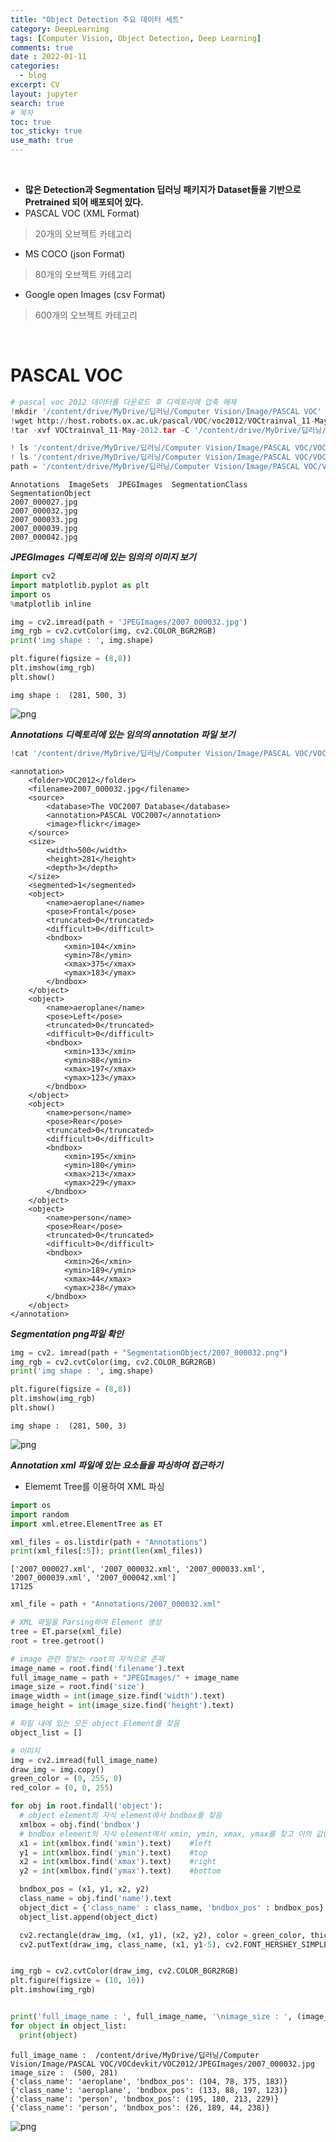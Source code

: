 ```yaml
---
title: "Object Detection 주요 데이터 세트"
category: DeepLearning
tags: [Computer Vision, Object Detection, Deep Learning]
comments: true
date : 2022-01-11
categories: 
  - blog
excerpt: CV
layout: jupyter
search: true
# 목차
toc: true  
toc_sticky: true 
use_math: true
---
```


<br>

 - **많은 Detection과 Segmentation 딥러닝 패키지가 Dataset들을 기반으로 Pretrained 되어 배포되어 있다.**
- PASCAL VOC (XML Format)
> 20개의 오브젝트 카테고리
- MS COCO (json Format)
> 80개의 오브젝트 카테고리
- Google open Images (csv Format)
> 600개의 오브젝트 카테고리

<br>

# PASCAL VOC


```python
# pascal voc 2012 데이터를 다운로드 후 디렉토리에 압축 해제
!mkdir '/content/drive/MyDrive/딥러닝/Computer Vision/Image/PASCAL VOC'
!wget http://host.robots.ox.ac.uk/pascal/VOC/voc2012/VOCtrainval_11-May-2012.tar
!tar -xvf VOCtrainval_11-May-2012.tar -C '/content/drive/MyDrive/딥러닝/Computer Vision/Image/PASCAL VOC'
```


```python
! ls '/content/drive/MyDrive/딥러닝/Computer Vision/Image/PASCAL VOC/VOCdevkit/VOC2012'
! ls '/content/drive/MyDrive/딥러닝/Computer Vision/Image/PASCAL VOC/VOCdevkit/VOC2012/JPEGImages' | head -n 5
path = '/content/drive/MyDrive/딥러닝/Computer Vision/Image/PASCAL VOC/VOCdevkit/VOC2012/'
```

    Annotations  ImageSets	JPEGImages  SegmentationClass  SegmentationObject
    2007_000027.jpg
    2007_000032.jpg
    2007_000033.jpg
    2007_000039.jpg
    2007_000042.jpg
    

***JPEGImages 디렉토리에 있는 임의의 이미지 보기***


```python
import cv2 
import matplotlib.pyplot as plt
import os
%matplotlib inline

img = cv2.imread(path + 'JPEGImages/2007_000032.jpg')
img_rgb = cv2.cvtColor(img, cv2.COLOR_BGR2RGB)
print('img shape : ', img.shape)

plt.figure(figsize = (8,8))
plt.imshow(img_rgb)
plt.show()
```

    img shape :  (281, 500, 3)
    


    
![png](/images/2022-1-11-Object_Detection_%EC%A3%BC%EC%9A%94_%EB%8D%B0%EC%9D%B4%ED%84%B0_%EC%84%B8%ED%8A%B8_files/2022-1-11-Object_Detection_%EC%A3%BC%EC%9A%94_%EB%8D%B0%EC%9D%B4%ED%84%B0_%EC%84%B8%ED%8A%B8_6_1.png)
    


***Annotations 디렉토리에 있는 임의의 annotation 파일 보기***


```python
!cat '/content/drive/MyDrive/딥러닝/Computer Vision/Image/PASCAL VOC/VOCdevkit/VOC2012/Annotations/2007_000032.xml'
```

    <annotation>
    	<folder>VOC2012</folder>
    	<filename>2007_000032.jpg</filename>
    	<source>
    		<database>The VOC2007 Database</database>
    		<annotation>PASCAL VOC2007</annotation>
    		<image>flickr</image>
    	</source>
    	<size>
    		<width>500</width>
    		<height>281</height>
    		<depth>3</depth>
    	</size>
    	<segmented>1</segmented>
    	<object>
    		<name>aeroplane</name>
    		<pose>Frontal</pose>
    		<truncated>0</truncated>
    		<difficult>0</difficult>
    		<bndbox>
    			<xmin>104</xmin>
    			<ymin>78</ymin>
    			<xmax>375</xmax>
    			<ymax>183</ymax>
    		</bndbox>
    	</object>
    	<object>
    		<name>aeroplane</name>
    		<pose>Left</pose>
    		<truncated>0</truncated>
    		<difficult>0</difficult>
    		<bndbox>
    			<xmin>133</xmin>
    			<ymin>88</ymin>
    			<xmax>197</xmax>
    			<ymax>123</ymax>
    		</bndbox>
    	</object>
    	<object>
    		<name>person</name>
    		<pose>Rear</pose>
    		<truncated>0</truncated>
    		<difficult>0</difficult>
    		<bndbox>
    			<xmin>195</xmin>
    			<ymin>180</ymin>
    			<xmax>213</xmax>
    			<ymax>229</ymax>
    		</bndbox>
    	</object>
    	<object>
    		<name>person</name>
    		<pose>Rear</pose>
    		<truncated>0</truncated>
    		<difficult>0</difficult>
    		<bndbox>
    			<xmin>26</xmin>
    			<ymin>189</ymin>
    			<xmax>44</xmax>
    			<ymax>238</ymax>
    		</bndbox>
    	</object>
    </annotation>
    

***Segmentation png파일 확인***


```python
img = cv2. imread(path + "SegmentationObject/2007_000032.png")
img_rgb = cv2.cvtColor(img, cv2.COLOR_BGR2RGB)
print('img shape : ', img.shape)

plt.figure(figsize = (8,8))
plt.imshow(img_rgb)
plt.show()
```

    img shape :  (281, 500, 3)
    


    
![png](/images/2022-1-11-Object_Detection_%EC%A3%BC%EC%9A%94_%EB%8D%B0%EC%9D%B4%ED%84%B0_%EC%84%B8%ED%8A%B8_files/2022-1-11-Object_Detection_%EC%A3%BC%EC%9A%94_%EB%8D%B0%EC%9D%B4%ED%84%B0_%EC%84%B8%ED%8A%B8_10_1.png)
    


***Annotation xml 파일에 있는 요소들을 파싱하여 접근하기***
- Elememt Tree를 이용하여 XML 파싱


```python
import os
import random
import xml.etree.ElementTree as ET

xml_files = os.listdir(path + "Annotations")
print(xml_files[:5]); print(len(xml_files))
```

    ['2007_000027.xml', '2007_000032.xml', '2007_000033.xml', '2007_000039.xml', '2007_000042.xml']
    17125
    


```python
xml_file = path + "Annotations/2007_000032.xml"

# XML 파일을 Parsing하여 Element 생성
tree = ET.parse(xml_file)
root = tree.getroot()

# image 관련 정보는 root의 자식으로 존재
image_name = root.find('filename').text
full_image_name = path + "JPEGImages/" + image_name
image_size = root.find('size')
image_width = int(image_size.find('width').text)
image_height = int(image_size.find('height').text)

# 파일 내에 있는 모든 object Element를 찾음
object_list = []

# 이미지 
img = cv2.imread(full_image_name)
draw_img = img.copy()
green_color = (0, 255, 0)
red_color = (0, 0, 255)

for obj in root.findall('object'):
  # object element의 자식 element에서 bndbox를 찾음
  xmlbox = obj.find('bndbox')
  # bndbox element의 자식 element에서 xmin, ymin, xmax, ymax를 찾고 이의 값(text)를 추출
  x1 = int(xmlbox.find('xmin').text)    #left
  y1 = int(xmlbox.find('ymin').text)    #top
  x2 = int(xmlbox.find('xmax').text)    #right
  y2 = int(xmlbox.find('ymax').text)    #bottom

  bndbox_pos = (x1, y1, x2, y2)
  class_name = obj.find('name').text
  object_dict = {'class_name' : class_name, 'bndbox_pos' : bndbox_pos}
  object_list.append(object_dict)

  cv2.rectangle(draw_img, (x1, y1), (x2, y2), color = green_color, thickness = 1)
  cv2.putText(draw_img, class_name, (x1, y1-5), cv2.FONT_HERSHEY_SIMPLEX, 0.4, red_color, thickness=1)


img_rgb = cv2.cvtColor(draw_img, cv2.COLOR_BGR2RGB)
plt.figure(figsize = (10, 10))
plt.imshow(img_rgb)


print('full_image_name : ', full_image_name, '\nimage_size : ', (image_width, image_height))
for object in object_list:
  print(object)

```

    full_image_name :  /content/drive/MyDrive/딥러닝/Computer Vision/Image/PASCAL VOC/VOCdevkit/VOC2012/JPEGImages/2007_000032.jpg 
    image_size :  (500, 281)
    {'class_name': 'aeroplane', 'bndbox_pos': (104, 78, 375, 183)}
    {'class_name': 'aeroplane', 'bndbox_pos': (133, 88, 197, 123)}
    {'class_name': 'person', 'bndbox_pos': (195, 180, 213, 229)}
    {'class_name': 'person', 'bndbox_pos': (26, 189, 44, 238)}
    


    
![png](/images/2022-1-11-Object_Detection_%EC%A3%BC%EC%9A%94_%EB%8D%B0%EC%9D%B4%ED%84%B0_%EC%84%B8%ED%8A%B8_files/2022-1-11-Object_Detection_%EC%A3%BC%EC%9A%94_%EB%8D%B0%EC%9D%B4%ED%84%B0_%EC%84%B8%ED%8A%B8_13_1.png)
    


